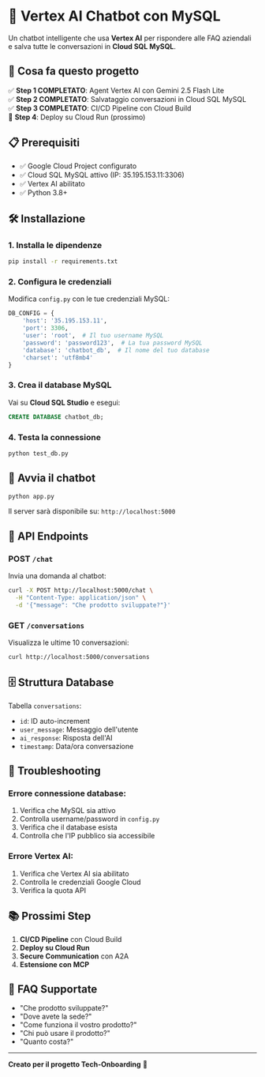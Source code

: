 # 🤖 Vertex AI Chatbot con MySQL

Un chatbot intelligente che usa **Vertex AI** per rispondere alle FAQ aziendali e salva tutte le conversazioni in **Cloud SQL MySQL**.

## 🚀 Cosa fa questo progetto

✅ **Step 1 COMPLETATO**: Agent Vertex AI con Gemini 2.5 Flash Lite  
✅ **Step 2 COMPLETATO**: Salvataggio conversazioni in Cloud SQL MySQL  
✅ **Step 3 COMPLETATO**: CI/CD Pipeline con Cloud Build  
🔄 **Step 4**: Deploy su Cloud Run (prossimo)  

## 📋 Prerequisiti

- ✅ Google Cloud Project configurato
- ✅ Cloud SQL MySQL attivo (IP: 35.195.153.11:3306)
- ✅ Vertex AI abilitato
- ✅ Python 3.8+

## 🛠️ Installazione

### 1. Installa le dipendenze
```bash
pip install -r requirements.txt
```

### 2. Configura le credenziali
Modifica `config.py` con le tue credenziali MySQL:
```python
DB_CONFIG = {
    'host': '35.195.153.11',
    'port': 3306,
    'user': 'root',  # Il tuo username MySQL
    'password': 'password123',  # La tua password MySQL
    'database': 'chatbot_db',  # Il nome del tuo database
    'charset': 'utf8mb4'
}
```

### 3. Crea il database MySQL
Vai su **Cloud SQL Studio** e esegui:
```sql
CREATE DATABASE chatbot_db;
```

### 4. Testa la connessione
```bash
python test_db.py
```

## 🚀 Avvia il chatbot

```bash
python app.py
```

Il server sarà disponibile su: `http://localhost:5000`

## 📡 API Endpoints

### POST `/chat`
Invia una domanda al chatbot:
```bash
curl -X POST http://localhost:5000/chat \
  -H "Content-Type: application/json" \
  -d '{"message": "Che prodotto sviluppate?"}'
```

### GET `/conversations`
Visualizza le ultime 10 conversazioni:
```bash
curl http://localhost:5000/conversations
```

## 🗄️ Struttura Database

Tabella `conversations`:
- `id`: ID auto-increment
- `user_message`: Messaggio dell'utente
- `ai_response`: Risposta dell'AI
- `timestamp`: Data/ora conversazione

## 🔧 Troubleshooting

### Errore connessione database:
1. Verifica che MySQL sia attivo
2. Controlla username/password in `config.py`
3. Verifica che il database esista
4. Controlla che l'IP pubblico sia accessibile

### Errore Vertex AI:
1. Verifica che Vertex AI sia abilitato
2. Controlla le credenziali Google Cloud
3. Verifica la quota API

## 📚 Prossimi Step

1. **CI/CD Pipeline** con Cloud Build
2. **Deploy su Cloud Run**
3. **Secure Communication** con A2A
4. **Estensione con MCP**

## 🎯 FAQ Supportate

- "Che prodotto sviluppate?"
- "Dove avete la sede?"
- "Come funziona il vostro prodotto?"
- "Chi può usare il prodotto?"
- "Quanto costa?"

---

**Creato per il progetto Tech-Onboarding** 🚀


